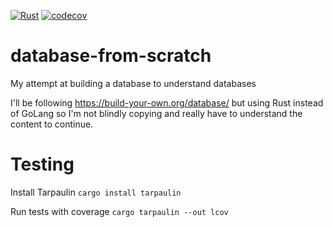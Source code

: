 [![Rust](https://github.com/joshuabrownenz/database-from-scratch/actions/workflows/rust.yml/badge.svg)](https://github.com/joshuabrownenz/database-from-scratch/actions/workflows/rust.yml) [![codecov](https://codecov.io/gh/joshuabrownenz/database-from-scratch/graph/badge.svg?token=UTO6H9L819)](https://codecov.io/gh/joshuabrownenz/database-from-scratch)

# database-from-scratch
My attempt at building a database to understand databases

I'll be following https://build-your-own.org/database/ but using Rust instead of GoLang so I'm not blindly copying and really have to understand the content to continue.

# Testing
Install Tarpaulin
```cargo install tarpaulin```

Run tests with coverage
```cargo tarpaulin --out lcov``` 

